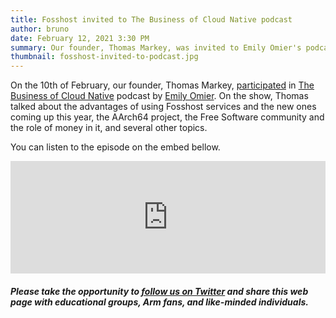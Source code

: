 ```yaml
---
title: Fosshost invited to The Business of Cloud Native podcast
author: bruno
date: February 12, 2021 3:30 PM
summary: Our founder, Thomas Markey, was invited to Emily Omier's podcast, where he talks about subjects related to Fosshost and the Free Software community
thumbnail: fosshost-invited-to-podcast.jpg
---
```


On the 10th of February, our founder, Thomas Markey, [participated](https://www.emilyomier.com/podcast/helping-os-maintainers-overcome-hosting-challenges-with-thomas-markey) in [The Business of Cloud Native](https://www.emilyomier.com/podcast/) podcast by [Emily Omier](https://www.emilyomier.com/). On the show, Thomas talked about the advantages of using Fosshost services and the new ones coming up this year, the AArch64 project, the Free Software community and the role of money in it, and several other topics.

You can listen to the episode on the embed bellow.

<iframe scrolling="no" seamless="" src="https://share.transistor.fm/e/061c31e1?wmode=opaque" data-embed="true" width="100%" height="180" frameborder="no"></iframe>

##### **Please take the opportunity to** [**follow us on Twitter**](https://twitter.com/fosshostorg) **and share this web page with educational groups, Arm fans, and like-minded individuals.**
